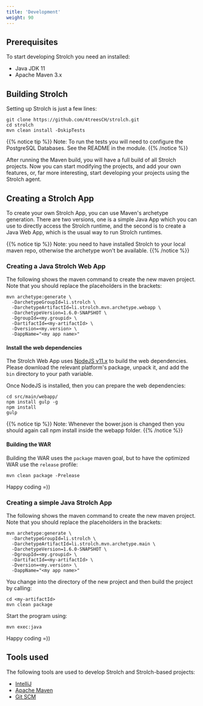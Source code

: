 ```yaml
---
title: 'Development'
weight: 90
---
```


## Prerequisites
To start developing Strolch you need an installed:
* Java JDK 11
* Apache Maven 3.x

## Building Strolch

Setting up Strolch is just a few lines:

```shell
git clone https://github.com/4treesCH/strolch.git
cd strolch
mvn clean install -DskipTests
```

{{% notice tip %}}
Note: To run the tests you will need to configure the PostgreSQL Databases. See
the README in the module.
{{% /notice %}}

After running the Maven build, you will have a full build of all Strolch
projects. Now you can start modifying the projects, and add your own features,
or, far more interesting, start developing your projects using the Strolch
agent.

## Creating a Strolch App

To create your own Strolch App, you can use Maven's archetype generation. There
are two versions, one is a simple Java App which you can use to directly access
the Strolch runtime, and the second is to create a Java Web App, which is the
usual way to run Strolch runtimes.

{{% notice tip %}}
Note: you need to have installed Strolch to your local maven repo, otherwise the
archetype won't be available. 
{{% /notice %}}

### Creating a Java Strolch Web App

The following shows the maven command to create the new maven project. Note that you should replace the placeholders in the brackets:

```shell
mvn archetype:generate \
  -DarchetypeGroupId=li.strolch \
  -DarchetypeArtifactId=li.strolch.mvn.archetype.webapp \
  -DarchetypeVersion=1.6.0-SNAPSHOT \
  -DgroupId=<my.groupid> \
  -DartifactId=<my-artifactId> \
  -Dversion=<my.version> \
  -DappName="<my app name>"
```

#### Install the web dependencies

The Strolch Web App uses [NodeJS v11.x](https://nodejs.org/download/release/v11.15.0/) to build the web dependencies. Please
download the relevant platform's package, unpack it, and add the `bin` directory
to your path variable.

Once NodeJS is installed, then you can prepare the web dependencies:

```shell
cd src/main/webapp/
npm install gulp -g
npm install
gulp
```

{{% notice tip %}} Note: Whenever the bower.json is changed then you should
again call npm install inside the webapp folder. {{% /notice %}}

#### Building the WAR

Building the WAR uses the `package` maven goal, but to have the optimized WAR
use the `release` profile:

```shell
mvn clean package -Prelease
```

Happy coding =))

### Creating a simple Java Strolch App

The following shows the maven command to create the new maven project. Note that
you should replace the placeholders in the brackets:

```shell
mvn archetype:generate \
  -DarchetypeGroupId=li.strolch \
  -DarchetypeArtifactId=li.strolch.mvn.archetype.main \
  -DarchetypeVersion=1.6.0-SNAPSHOT \
  -DgroupId=<my.groupid> \
  -DartifactId=<my-artifactId> \
  -Dversion=<my.version> \
  -DappName="<my app name>"
```

You change into the directory of the new project and then build the project by calling:

```shell
cd <my-artifactId>
mvn clean package

```

Start the program using:

```shell
mvn exec:java
```

Happy coding =))

## Tools used

The following tools are used to develop Strolch and Strolch-based projects: 

* [IntelliJ](https://www.jetbrains.com/idea/download/#section=linux "{target='_blank'}")
* [Apache Maven](https://maven.apache.org/ "{target='_blank'}")
* [Git SCM](http://git-scm.com/ "{target='_blank'}")


